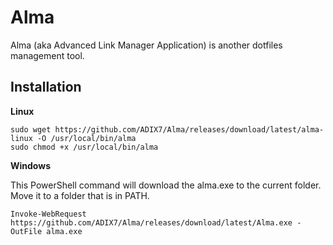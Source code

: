  # Alma

Alma (aka Advanced Link Manager Application) is another dotfiles management tool.

## Installation

**Linux**

```
sudo wget https://github.com/ADIX7/Alma/releases/download/latest/alma-linux -O /usr/local/bin/alma
sudo chmod +x /usr/local/bin/alma
```

**Windows**

This PowerShell command will download the alma.exe to the current folder. Move it to a folder that is in PATH.
```
Invoke-WebRequest https://github.com/ADIX7/Alma/releases/download/latest/Alma.exe -OutFile alma.exe
```